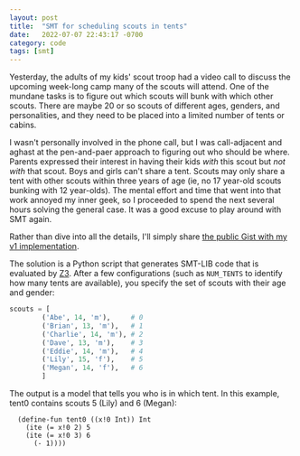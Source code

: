 ```yaml
---
layout: post
title:  "SMT for scheduling scouts in tents"
date:   2022-07-07 22:43:17 -0700
category: code
tags: [smt]
---
```


Yesterday, the adults of my kids' scout troop had a video call to discuss the upcoming week-long camp many of the scouts will attend. One of the mundane tasks is to figure out which scouts will bunk with which other scouts. There are maybe 20 or so scouts of different ages, genders, and personalities, and they need to be placed into a limited number of tents or cabins.

I wasn't personally involved in the phone call, but I was call-adjacent and aghast at the pen-and-paer approach to figuring out who should be where. Parents expressed their interest in having their kids _with_ this scout but _not with_ that scout. Boys and girls can't share a tent. Scouts may only share a tent with other scouts within three years of age (ie, no 17 year-old scouts bunking with 12 year-olds). The mental effort and time that went into that work annoyed my inner geek, so I proceeded to spend the next several hours solving the general case. It was a good excuse to play around with SMT again.

Rather than dive into all the details, I'll simply share [the public Gist with my v1 implementation](https://gist.github.com/aeshirey/0d8f4d2081217ded2ca6f5888e1f894f).

The solution is a Python script that generates SMT-LIB code that is evaluated by [Z3](). After a few configurations (such as `NUM_TENTS` to identify how many tents are available), you specify the set of scouts with their age and gender:

```python
scouts = [
        ('Abe', 14, 'm'),     # 0
        ('Brian', 13, 'm'),   # 1
        ('Charlie', 14, 'm'), # 2
        ('Dave', 13, 'm'),    # 3
        ('Eddie', 14, 'm'),   # 4
        ('Lily', 15, 'f'),    # 5
        ('Megan', 14, 'f'),   # 6
        ]
```

The output is a model that tells you who is in which tent. In this example, tent0 contains scouts 5 (Lily) and 6 (Megan):

```
  (define-fun tent0 ((x!0 Int)) Int
    (ite (= x!0 2) 5
    (ite (= x!0 3) 6
      (- 1))))
```
